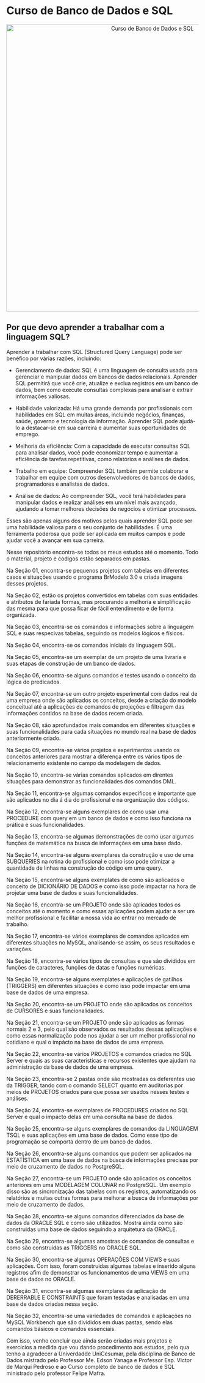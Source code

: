 # Curso de Banco de Dados e SQL

<p align="center">
  <img src="https://user-images.githubusercontent.com/17755195/145330239-b1f94fde-0d9f-4b63-b9a5-98b64dc74171.jpg" width="750" title="Curso de Banco de Dados e SQL">  
</p>

## Por que devo aprender a trabalhar com a linguagem SQL?

Aprender a trabalhar com SQL (Structured Query Language) pode ser benéfico por várias razões, incluindo:

* Gerenciamento de dados: SQL é uma linguagem de consulta usada para gerenciar e manipular dados em bancos de dados relacionais. Aprender SQL permitirá que você crie, atualize e exclua registros em um banco de dados, bem como execute consultas complexas para analisar e extrair informações valiosas.

* Habilidade valorizada: Há uma grande demanda por profissionais com habilidades em SQL em muitas áreas, incluindo negócios, finanças, saúde, governo e tecnologia da informação. Aprender SQL pode ajudá-lo a destacar-se em sua carreira e aumentar suas oportunidades de emprego.

* Melhoria da eficiência: Com a capacidade de executar consultas SQL para analisar dados, você pode economizar tempo e aumentar a eficiência de tarefas repetitivas, como relatórios e análises de dados.

* Trabalho em equipe: Compreender SQL também permite colaborar e trabalhar em equipe com outros desenvolvedores de bancos de dados, programadores e analistas de dados.

* Análise de dados: Ao compreender SQL, você terá habilidades para manipular dados e realizar análises em um nível mais avançado, ajudando a tomar melhores decisões de negócios e otimizar processos.

Esses são apenas alguns dos motivos pelos quais aprender SQL pode ser uma habilidade valiosa para o seu conjunto de habilidades. É uma ferramenta poderosa que pode ser aplicada em muitos campos e pode ajudar você a avançar em sua carreira.

Nesse repositório encontra-se todos os meus estudos até o momento. Todo o material, projeto e codigos estão separados em pastas. 
 
Na Seção 01, encontra-se pequenos projetos com tabelas em diferentes casos e situações usando o programa BrModelo 3.0 e criada imagens desses projetos. 
 
Na Seção 02, estão os projetos convertidos em tabelas com suas entidades e atributos de fariada formas, mas procurando a melhoria e simplificação das mesma para que possa ficar de fácil entendimento e de forma organizada.  
 
Na Seção 03, encontra-se os comandos e informações sobre a linguagem SQL e suas respecivas tabelas, seguindo os modelos lógicos e físicos. 

Na Seção 04, encontra-se os comandos iniciais da linguagem SQL.
 
Na Seção 05, encontra-se um exemplar de um projeto de uma livraria e suas etapas de construção de um banco de dados. 

Na Seção 06, encontra-se alguns comandos e testes usando o conceito da lógica do predicados.

Na Seção 07, encontra-se um outro projeto esperimental com dados real de uma empresa onde são aplicados os conceitos, desde a criação do modelo conceitual até a aplicações de comandos de projeções e filtragem das informações contidos na base de dados recem criada.

Na Seção 08, são aprofundados mais comandos em diferentes situações e suas funcionalidades para cada situações no mundo real na base de dados anteriormente criado.

Na Seção 09, encontra-se vários projetos e experimentos usando os conceitos anteriores para mostrar a diferença entre os vários tipos de relacionamento existente no campo da modelagem de dados.

Na Seção 10, encontra-se várias comandos aplicados em direntes situações para demonstrar as funcionalidades dos comandos DML.

Na Seção 11, encontra-se algumas comandos expecíficos e importante que são aplicados no dia á dia do profissional e na organização dos códigos.

Na Seção 12, encontra-se alguns exemplares de como usar uma PROCEDURE com query em um banco de dados e como isso funciona na prática e suas funcionalidades.

Na Seção 13, encontra-se algumas demonstrações de como usar algumas funções de matemática na busca de informações em uma base dado.

Na Seção 14, encontra-se alguns exemplares da construção e uso de uma SUBQUERIES na rotina do profissional e como isso pode otimizar a quantidade de linhas na construção do código em uma query.

Na Seção 15, encontra-se alguns exemplates de como são aplicados o conceito de DICIONÁRIO DE DADOS e como isso pode impactar na hora de projetar uma base de dados e suas funcionalidades.

Na Seção 16, encontra-se um PROJETO onde são aplicados todos os conceitos até o momento e como essas aplicações podem ajudar a ser um melhor profissional e facilitar a nossa vida ao entrar no mercado de trabalho.

Na Seção 17, encontra-se vários exemplares de comandos aplicados em diferentes situações no MySQL, analisando-se assim, os seus resultados e variações.

Na Seção 18, encontra-se vários tipos de consultas e que são divididos em funções de caracteres, funções de datas e funções numéricas.

Na Seção 19, encontra-se alguns exemplates e aplicações de gatilhos (TRIGGERS) em diferentes situações e como isso pode impactar em uma base de dados de uma empresa.

Na Seção 20, encontra-se um PROJETO onde são aplicados os conceitos de CURSORES e suas funcionalidades.

Na Seção 21, encontra-se um PROJETO onde são aplicados as formas normais 2 e 3, pelo qual são observados os resultados dessas aplicações e como essas normalização pode nos ajudar a ser um melhor profissional no cotidiano e qual o impácto na base de dados de uma empresa.

Na Seção 22, encontra-se vários PROJETOS e comandos criados no SQL Server e quais as suas características e recursos existentes que ajudam na administração da base de dados de uma empresa.

Na Seção 23, encontra-se 2 pastas onde são mostradas os deferentes uso da TRIGGER, tando com o comando SELECT quanto em auditorias por meios de PROJETOS criados para que possa ser usados nesses testes e análises.

Na Seção 24, encontra-se exemplares de PROCEDURES criados no SQL Server e qual o impácto delas em uma consulta na base de dados.

Na Seção 25, encontra-se alguns exemplares de comandos da LINGUAGEM TSQL e suas aplicações em uma base de dados. Como esse tipo de programação se comporta dentro de um banco de dados.

Na Seção 26, encontra-se alguns comandos que podem ser aplicados na ESTATÍSTICA em uma base de dados na busca de informações precisas por meio de cruzamento de dados no PostgreSQL.

Na Seção 27, encontra-se um PROJETO onde são aplicados os conceitos anteriores em uma MODELAGEM COLUNAR no PostgreSQL. Um exemplo disso são as sincronização das tabelas com os registros, automatizando os relatórios e muitas outras formas para melhorar a busca de informações por meio de cruzamento de dados.

Na Seção 28, encontra-se alguns comandos diferenciados da base de dados da ORACLE SQL e como são utilizados. Mostra ainda como são construidas uma base de dados seguindo a arquitetura da ORACLE.

Na Seção 29, encontra-se algumas amostras de comandos de consultas e como são construidas as TRIGGERS no ORACLE SQL.

Na Seção 30, encontra-se algumas OPERAÇÕES COM VIEWS e suas aplicações. Com isso, foram construidas algumas tabelas e inserido alguns registros afim de demonstrar os funcionamentos de uma VIEWS em uma base de dados no ORACLE.

Na Seção 31, encontra-se algumas exemplares da aplicação de DERERRABLE E CONSTRAINTS que foram testadas e analisadas em uma base de dados criadas nessa seção.

Na Seção 32, encontra-se uma variedades de comandos e aplicações no MySQL Workbench que são divididos em duas pastas, sendo elas comandos básicos e comandos essenciais.

Com isso, venho concluir que ainda serão criadas mais projetos e exercícios a medida que vou dando procedimento aos estudos, pelo qua tenho a agradecer a Univerdadde UniCesumar, pela disciplina de Banco de Dados mistrado pelo Professor Me. Edson Yanaga e Professor Esp. Victor de Marqui Pedroso e ao Curso completo de banco de dados e SQL ministrado pelo professor Felipe Mafra.
